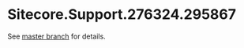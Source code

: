 # Sitecore.Support.276324.295867

See [master branch](https://github.com/sitecoresupport/Sitecore.Support.276324.295867) for details.
